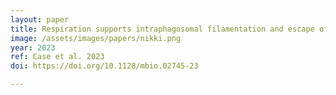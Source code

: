 ```yaml
---
layout: paper
title: Respiration supports intraphagosomal filamentation and escape of Candida albicans from macrophages
image: /assets/images/papers/nikki.png
year: 2023
ref: Case et al. 2023
doi: https://doi.org/10.1128/mbio.02745-23

---
```


